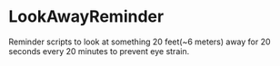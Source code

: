 # LookAwayReminder

Reminder scripts to look at something 20 feet(~6 meters) away for 20 seconds every 20 minutes to prevent eye strain.
